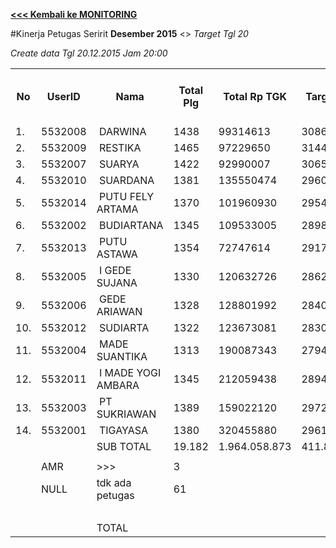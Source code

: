 **[<<< Kembali ke MONITORING](https://github.com/suriawan/Area-Bali-Utara/blob/master/TUSBUNG.md)**

#Kinerja Petugas Seririt
**Desember 2015** <>   _Target Tgl 20_




_Create data Tgl 20.12.2015 Jam 20:00_

<table><tbody><tr><th>No</th><th>UserID</th><th>Nama</th><th>Total Plg</th><th>Total Rp TGK</th><th>Target TGK</th><th>Realisasi Saldo TGK (Blm Lunas)</th><th>% Pencapaian Thd Target TGK</th><th>BOBOT SLA</th><th>PK 2 Bln - Blm Lunas</th><th>PK 3 Bln - Blm Lunas</th><th>PK 4 Bln - Blm Lunas</th></tr><tr><td>1.</td><td>5532008</td><td>&nbsp;DARWINA</td><td>1438</td><td>99314613</td><td>30866970</td><td>14.667.404</td><td>152%</td><td>14,00%</td><td>0</td><td>0</td><td>0</td></tr><tr><td>2.</td><td>5532009</td><td>&nbsp;RESTIKA</td><td>1465</td><td>97229650</td><td>31444057</td><td>15.140.738</td><td>152%</td><td>14,00%</td><td>1</td><td>0</td><td>0</td></tr><tr><td>3.</td><td>5532007</td><td>&nbsp;SUARYA</td><td>1422</td><td>92990007</td><td>30658794</td><td>15.094.297</td><td>151%</td><td>14,00%</td><td>5</td><td>0</td><td>0</td></tr><tr><td>4.</td><td>5532010</td><td>&nbsp;SUARDANA</td><td>1381</td><td>135550474</td><td>29604212</td><td>14.629.428</td><td>151%</td><td>14,00%</td><td>1</td><td>0</td><td>0</td></tr><tr><td>5.</td><td>5532014</td><td>&nbsp;PUTU FELY ARTAMA</td><td>1370</td><td>101960930</td><td>29548266</td><td>21.575.568</td><td>127%</td><td>14,00%</td><td>4</td><td>0</td><td>0</td></tr><tr><td>6.</td><td>5532002</td><td>&nbsp;BUDIARTANA</td><td>1345</td><td>109533005</td><td>28982422</td><td>22.395.741</td><td>123%</td><td>14,00%</td><td>4</td><td>0</td><td>0</td></tr><tr><td>7.</td><td>5532013</td><td>&nbsp;PUTU ASTAWA</td><td>1354</td><td>72747614</td><td>29179057</td><td>23.679.394</td><td>119%</td><td>14,00%</td><td>8</td><td>0</td><td>0</td></tr><tr><td>8.</td><td>5532005</td><td>&nbsp;I GEDE SUJANA</td><td>1330</td><td>120632726</td><td>28626135</td><td>33.256.167</td><td>84%</td><td>7,50%</td><td>12</td><td>0</td><td>0</td></tr><tr><td>9.</td><td>5532006</td><td>&nbsp;GEDE ARIAWAN</td><td>1328</td><td>128801992</td><td>28400829</td><td>37.825.257</td><td>67%</td><td>5,00%</td><td>3</td><td>1</td><td>0</td></tr><tr><td>10.</td><td>5532012</td><td>&nbsp;SUDIARTA</td><td>1322</td><td>123673081</td><td>28308758</td><td>40.183.001</td><td>58%</td><td>5,00%</td><td>6</td><td>0</td><td>0</td></tr><tr><td>11.</td><td>5532004</td><td>&nbsp;MADE SUANTIKA</td><td>1313</td><td>190087343</td><td>27942829</td><td>53.034.736</td><td>10%</td><td>2,50%</td><td>6</td><td>0</td><td>0</td></tr><tr><td>12.</td><td>5532011</td><td>&nbsp;I MADE YOGI AMBARA</td><td>1345</td><td>212059438</td><td>28946102</td><td>58.696.246</td><td>-3%</td><td>0,00%</td><td>6</td><td>0</td><td>0</td></tr><tr><td>13.</td><td>5532003</td><td>&nbsp;PT SUKRIAWAN</td><td>1389</td><td>159022120</td><td>29721223</td><td>65.726.988</td><td>-21%</td><td>0,00%</td><td>6</td><td>0</td><td>0</td></tr><tr><td>14.</td><td>5532001</td><td>&nbsp;TIGAYASA</td><td>1380</td><td>320455880</td><td>29610112</td><td>83.643.576</td><td>-82%</td><td>0,00%</td><td>2</td><td>0</td><td>0</td></tr><tr><td> </td><td> </td><td>SUB TOTAL</td><td>19.182</td><td>1.964.058.873</td><td>411.839.766</td><td>499.548.541</td><td>79%</td><td>7,50%</td><td>64</td><td>1</td><td>0</td></tr><tr><td> </td><td> </td><td> </td><td> </td><td> </td><td> </td><td> </td><td> </td><td> </td><td> </td><td> </td><td> </td></tr><tr><td> </td><td>AMR</td><td>&gt;&gt;&gt;</td><td>3</td><td> </td><td> </td><td> 20.478.301 </td><td> </td><td> </td><td>0</td><td>0</td><td> </td></tr><tr><td> </td><td>NULL</td><td>tdk ada petugas</td><td>61</td><td> </td><td> </td><td>15.355.426</td><td> </td><td> </td><td>3</td><td>1</td><td> </td></tr><tr><td> </td><td> </td><td> </td><td> </td><td> </td><td> </td><td> 35.833.727 </td><td> </td><td> </td><td> </td><td> </td><td> </td></tr><tr><td> </td><td> </td><td>TOTAL</td><td> </td><td> </td><td> </td><td> 535.382.268 </td><td> </td><td> </td><td> </td><td> </td><td> </td></tr></tbody></table>
